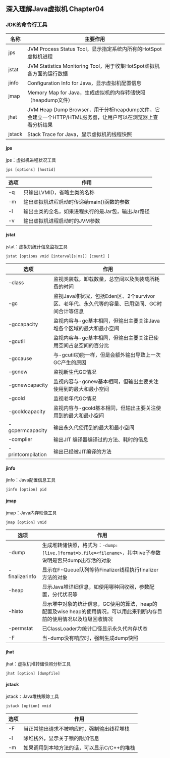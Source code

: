 ## 深入理解Java虚拟机 Chapter04

### JDK的命令行工具

名称 | 主要作用
---|------
jps | JVM Process Status Tool，显示指定系统内所有的HotSpot虚拟机进程
jstat | JVM Statistics Monitoring Tool，用于收集HotSpot虚拟机各方面的运行数据
jinfo | Configuration Info for Java，显示虚拟机配置信息
jmap | Memory Map for Java，生成虚拟机的内存转储快照（heapdump文件）
jhat | JVM Heap Dump Browser，用于分析heapdump文件，它会建立一个HTTP/HTML服务器，让用户可以在浏览器上查看分析结果
jstack | Stack Trace for Java，显示虚拟机的线程快照

#### jps
jps：虚拟机进程状况工具

`jps [options] [hostid]`

选项 | 作用
---|------
-q | 只输出LVMID，省略主类的名称
-m | 输出虚拟机进程启动时传递给main()函数的参数
-l | 输出主类的全名，如果进程执行的是Jar包，输出Jar路径
-v | 输出虚拟机进程启动时的JVM参数

#### jstat
jstat：虚拟机统计信息监视工具

`jstat [options vmid [interval[s|ms]] [count] ]`

选项 | 作用
---|------
-class | 监视类装载，卸载数量，总空间以及类装载所耗费的时间
-gc | 监视Java堆状况，包括Eden区、2个survivor区、老年代、永久代等的容量、已用空间、GC时间合计等信息
-gccapacity | 监视内容与-gc基本相同，但输出主要关注Java堆各个区域的最大和最小空间
-gcutil | 监视内容与-gc基本相同，但输出主要关注已使用空间占总空间的百分比
-gccause | 与-gcutil功能一样，但是会额外输出导致上一次GC产生的原因
-gcnew | 监视新生代GC情况
-gcnewcapacity | 监视内容与-gcnew基本相同，但输出主要关注使用到的最大和最小空间
-gcold | 监视老年代GC情况
-gcoldcapacity | 监视内容与-gcold基本相同，但输出主要关注使用到的最大和最小空间
-gcpermcapacity | 输出永久代使用到的最大和最小空间
-complier | 输出JIT 编译器编译过的方法、耗时的信息
-printcompilation | 输出已经被JIT编译的方法

#### jinfo
jinfo：Java配置信息工具

`jinfo [option] pid`

#### jmap
jmap：Java内存映像工具

`jmap [option] vmid`

选项 | 作用
---|------
-dump | 生成堆转储快照，格式为：`-dump:[live,]format=b,file=<filename>`，其中live子参数说明是否只dump出存活的对象
-finalizerinfo | 显示在F-Queue队列等待Finalizer线程执行finalizer方法的对象
-heap | 显示Java堆详细信息，如使用哪种回收器，参数配置，分代状况等
-histo | 显示堆中对象的统计信息，GC使用的算法，heap的配置及wise heap的使用情况，可以用此来判断内存目前的使用情况以及垃圾回收情况
-permstat | 已ClassLoader为统计口径显示永久代内存状态
-F | 当-dump没有响应时，强制生成dump快照

#### jhat
jhat：虚拟机堆转储快照分析工具

`jhat [option] [dumpfile]`

#### jstack
jstack：Java堆栈跟踪工具

`jstack [option] vmid`

选项 | 作用
---|------
-F | 当正常输出请求不被响应时，强制输出线程堆栈
-l | 除堆栈外，显示关于锁的附加信息
-m | 如果调用到本地方法的话，可以显示C/C++的堆栈